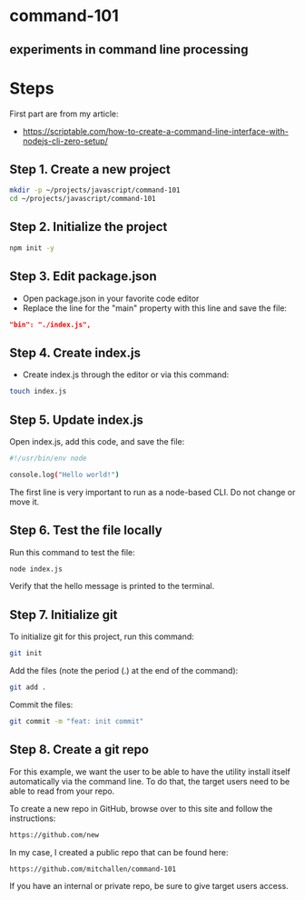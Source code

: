 command-101
==

experiments in command line processing
--

# Steps 

First part are from my article:

* https://scriptable.com/how-to-create-a-command-line-interface-with-nodejs-cli-zero-setup/

## Step 1. Create a new project

```sh
mkdir -p ~/projects/javascript/command-101
cd ~/projects/javascript/command-101
```

## Step 2. Initialize the project

```sh
npm init -y
```

## Step 3. Edit package.json

* Open package.json in your favorite code editor
* Replace the line for the "main" property with this line and save the file:

```json
"bin": "./index.js",
```

## Step 4. Create index.js
* Create index.js through the editor or via this command:

```sh
touch index.js
```

## Step 5. Update index.js
Open index.js, add this code, and save the file:

```sh
#!/usr/bin/env node

console.log("Hello world!")
```

The first line is very important to run as a node-based CLI.  Do not change or move it.

## Step 6. Test the file locally

Run this command to test the file:

```sh
node index.js
```

Verify that the hello message is printed to the terminal.

## Step 7. Initialize git
To initialize git for this project, run this command:

```sh
git init 
```

Add the files (note the period (.) at the end of the command):

```sh
git add .
```
Commit the files:

```sh
git commit -m "feat: init commit"
```

## Step 8. Create a git repo

For this example, we want the user to be able to have the utility install itself automatically via the command line. To do that, the target users need to be able to read from your repo.  

To create a new repo in GitHub, browse over to this site and follow the instructions:

```sh
https://github.com/new
```

In my case, I created a public repo that can be found here:

```sh
https://github.com/mitchallen/command-101
```

If you have an internal or private repo, be sure to give target users access.